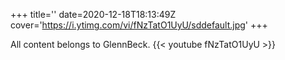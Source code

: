 +++
title=''
date=2020-12-18T18:13:49Z
cover='https://i.ytimg.com/vi/fNzTatO1UyU/sddefault.jpg'
+++

All content belongs to GlennBeck.
{{< youtube fNzTatO1UyU >}}
